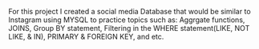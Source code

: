 For this project I created a social media Database that would be similar to Instagram using MYSQL to practice topics such as: Aggrgate functions, JOINS, Group BY statement,
Filtering in the WHERE statement(LIKE, NOT LIKE, & IN), PRIMARY & FOREIGN KEY, and etc.
